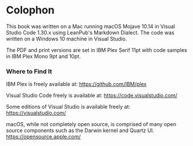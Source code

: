 # Colophon

This book was written on a Mac running macOS Mojave 10.14 in Visual Studio Code 1.30.x using LeanPub's Markdown Dialect.  The code was written on a Windows 10 machine in Visual Studio.

The PDF and print versions are set in IBM Plex Serif 11pt with code samples in IBM Plex Mono 9pt and 10pt.

### Where to Find It

IBM Plex is freely available at: <https://github.com/IBM/plex>

Visual Studio Code freely is available at: <https://code.visualstudio.com/>

Some editions of Visual Studio is available freely at: <https://visualstudio.com/>

macOS, while not completely open source, is comprised of many open source components such as the Darwin kernel and Quartz UI.  <https://opensource.apple.com/>
